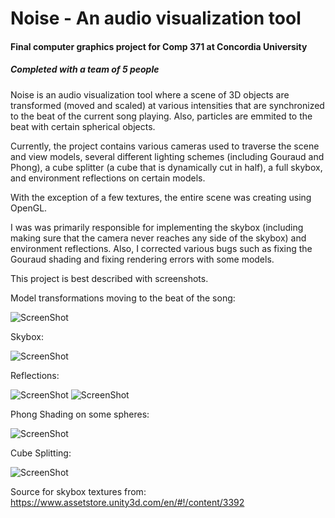 # Noise - An audio visualization tool
#### Final computer graphics project for Comp 371 at Concordia University 
##### Completed with a team of 5 people

Noise is an audio visualization tool where a scene of 3D objects are transformed (moved and scaled) at various intensities that are synchronized to the beat of the current song playing. Also, particles are emmited to the beat with certain spherical objects.

Currently, the project contains various cameras used to traverse the scene and view models, several different lighting schemes (including Gouraud and Phong), a cube splitter (a cube that is dynamically cut in half), a full skybox, and environment reflections on certain models.

With the exception of a few textures, the entire scene was creating using OpenGL.

I was was primarily responsible for implementing the skybox (including making sure that the camera never reaches any side of the skybox) and environment reflections. Also, I corrected various bugs such as fixing the Gouraud shading and fixing rendering errors with some models. 

This project is best described with screenshots.

Model transformations moving to the beat of the song:

![ScreenShot](https://cloud.githubusercontent.com/assets/10926088/9321121/4592574c-4530-11e5-8ab9-e8814a30d068.jpg)

Skybox:

![ScreenShot](https://cloud.githubusercontent.com/assets/10926088/9321119/4590675c-4530-11e5-9198-6aa958e98928.jpg)

Reflections:

![ScreenShot](https://cloud.githubusercontent.com/assets/10926088/9321120/4590b84c-4530-11e5-9972-1484bb95a9b3.jpg)
![ScreenShot](https://cloud.githubusercontent.com/assets/10926088/9321117/458d625a-4530-11e5-8b80-ead9040680c7.jpg)

Phong Shading on some spheres:

![ScreenShot](https://cloud.githubusercontent.com/assets/10926088/9321116/458646b4-4530-11e5-9413-78b090033fc9.jpg)


Cube Splitting:

![ScreenShot](https://cloud.githubusercontent.com/assets/10926088/9321118/458e2410-4530-11e5-9ad6-1cff5ad6c694.jpg)

Source for skybox textures from: https://www.assetstore.unity3d.com/en/#!/content/3392
